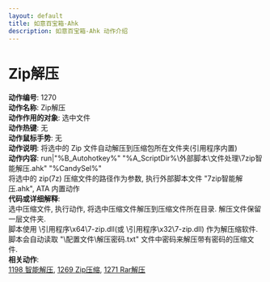 ```yaml
---
layout: default
title: 如意百宝箱-Ahk
description: 如意百宝箱-Ahk 动作介绍
---
```

<link rel="stylesheet" href="../actions/css/atom-one-light.min.css">
<script src="../actions/js/highlight.min.js"></script>
<script>hljs.highlightAll();</script>

# [](#header-2) Zip解压
**动作编号**: 1270  
**动作名称**: Zip解压  
**动作作用的对象**: 选中文件  
**动作热键**: 无  
**动作鼠标手势**: 无  
**动作说明**: 将选中的 Zip 文件自动解压到压缩包所在文件夹(引用程序内置)  
**动作内容**: run|"%B_Autohotkey%" "%A_ScriptDir%\外部脚本\文件处理\7zip智能解压.ahk" "%CandySel%"  
将选中的 zip(7z) 压缩文件的路径作为参数, 执行外部脚本文件 "7zip智能解压.ahk", ATA 内置动作  
**代码或详细解释**:    
选中压缩文件, 执行动作, 将选中压缩文件解压到压缩文件所在目录. 解压文件保留一层文件夹.  
脚本使用 \引用程序\x64\7-zip.dll(或 \引用程序\x32\7-zip.dll) 作为解压缩软件.  
脚本会自动读取 "\配置文件\解压密码.txt" 文件中密码来解压带有密码的压缩文件.  
**相关动作**:  
[1198 智能解压](1198.md), [1269 Zip压缩](1269.md), [1271 Rar解压](1271.md)